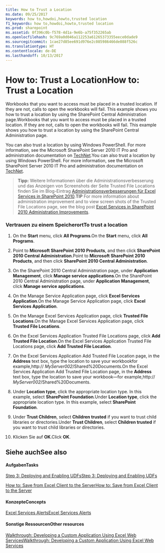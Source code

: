 ```yaml
---
title: How to Trust a Location
ms.date: 09/25/2017
keywords: how to,howdoi,howto,trusted location
f1_keywords: how to,howdoi,howto,trusted location
ms.prod: sharepoint
ms.assetid: 0f396c0b-f578-4d1a-9e6b-a75f352265ab
ms.openlocfilehash: 9c769a0d046a112253a61265373355eece0dade9
ms.sourcegitcommit: 1cae27d85ee691d976e2c085986466de088f526c
ms.translationtype: HT
ms.contentlocale: de-DE
ms.lasthandoff: 10/13/2017
---
```

# <a name="how-to-trust-a-location"></a><span data-ttu-id="47ac9-103">How to: Trust a Location</span><span class="sxs-lookup"><span data-stu-id="47ac9-103">How to: Trust a Location</span></span>

<span data-ttu-id="47ac9-p101">Workbooks that you want to access must be placed in a trusted location. If they are not, calls to open the workbooks will fail. This example shows you how to trust a location by using the SharePoint Central Administration page.</span><span class="sxs-lookup"><span data-stu-id="47ac9-p101">Workbooks that you want to access must be placed in a trusted location. If they are not, calls to open the workbooks will fail. This example shows you how to trust a location by using the SharePoint Central Administration page.</span></span> 
  
    
    

<span data-ttu-id="47ac9-p102">You can also trust a location by using Windows PowerShell. For more information, see the Microsoft SharePoint Server 2010 IT Pro and administration documentation on  [TechNet](http://technet.microsoft.com/de-de/library/ee428287%28office.14%29.aspx).</span><span class="sxs-lookup"><span data-stu-id="47ac9-p102">You can also trust a location by using Windows PowerShell. For more information, see the Microsoft SharePoint Server 2010 IT Pro and administration documentation on  [TechNet](http://technet.microsoft.com/de-de/library/ee428287%28office.14%29.aspx).</span></span> 
> <span data-ttu-id="47ac9-109">**Tipp:** Weitere Informationen über die Administrationsverbesserung und das Anzeigen von Screenshots der Seite Trusted File Locations finden Sie im Blog-Eintrag [Administrationsverbesserungen für Excel Services in SharePoint 2010](http://blogs.msdn.com/excel/archive/2009/11/16/excel-services-in-sharepoint-2010-administration-improvements.aspx).</span><span class="sxs-lookup"><span data-stu-id="47ac9-109">**TIP** For more information about administration improvement and to view screen shots of the Trusted File Locations page, see the blog post  [Excel Services in SharePoint 2010 Administration Improvements](http://blogs.msdn.com/excel/archive/2009/11/16/excel-services-in-sharepoint-2010-administration-improvements.aspx).</span></span> 
  
    
    


### <a name="to-trust-a-location"></a><span data-ttu-id="47ac9-110">Vertrauen zu einem Speicherort</span><span class="sxs-lookup"><span data-stu-id="47ac9-110">To trust a location</span></span>


1. <span data-ttu-id="47ac9-111">On the **Start** menu, click **All Programs**.</span><span class="sxs-lookup"><span data-stu-id="47ac9-111">On the **Start** menu, click **All Programs**.</span></span> 
    
  
2. <span data-ttu-id="47ac9-112">Point to **Microsoft SharePoint 2010 Products**, and then click **SharePoint 2010 Central Administration**.</span><span class="sxs-lookup"><span data-stu-id="47ac9-112">Point to **Microsoft SharePoint 2010 Products**, and then click **SharePoint 2010 Central Administration**.</span></span> 
    
  
3. <span data-ttu-id="47ac9-113">On the SharePoint 2010 Central Administration page, under **Application Management**, click **Manage service applications**.</span><span class="sxs-lookup"><span data-stu-id="47ac9-113">On the SharePoint 2010 Central Administration page, under **Application Management**, click **Manage service applications**.</span></span>
    
  
4. <span data-ttu-id="47ac9-114">On the Manage Service Application page, click **Excel Services Application**.</span><span class="sxs-lookup"><span data-stu-id="47ac9-114">On the Manage Service Application page, click **Excel Services Application**.</span></span>
    
  
5. <span data-ttu-id="47ac9-115">On the Manage Excel Services Application page, click **Trusted File Locations**.</span><span class="sxs-lookup"><span data-stu-id="47ac9-115">On the Manage Excel Services Application page, click **Trusted File Locations**.</span></span> 
    
  
6. <span data-ttu-id="47ac9-116">On the Excel Services Application Trusted File Locations page, click **Add Trusted File Location**.</span><span class="sxs-lookup"><span data-stu-id="47ac9-116">On the Excel Services Application Trusted File Locations page, click **Add Trusted File Location**.</span></span> 
    
  
7. <span data-ttu-id="47ac9-117">On the Excel Services Application Add Trusted File Location page, in the **Address** text box, type the location to save your workbookfor example,http:// _MyServer002_/Shared%20Documents.</span><span class="sxs-lookup"><span data-stu-id="47ac9-117">On the Excel Services Application Add Trusted File Location page, in the **Address** text box, type the location to save your workbook—for example,http:// _MyServer002_/Shared%20Documents.</span></span> 
    
  
8. <span data-ttu-id="47ac9-p103">Under **Location type**, click the appropriate location type. In this example, select **SharePoint Foundation**.</span><span class="sxs-lookup"><span data-stu-id="47ac9-p103">Under **Location type**, click the appropriate location type. In this example, select **SharePoint Foundation**.</span></span>
    
  
9. <span data-ttu-id="47ac9-120">Under **Trust Children**, select **Children trusted** if you want to trust child libraries or directories.</span><span class="sxs-lookup"><span data-stu-id="47ac9-120">Under **Trust Children**, select **Children trusted** if you want to trust child libraries or directories.</span></span>
    
  
10. <span data-ttu-id="47ac9-121">Klicken Sie auf **OK**.</span><span class="sxs-lookup"><span data-stu-id="47ac9-121">Click **OK**.</span></span>
    
  

## <a name="see-also"></a><span data-ttu-id="47ac9-122">Siehe auch</span><span class="sxs-lookup"><span data-stu-id="47ac9-122">See also</span></span>


#### <a name="tasks"></a><span data-ttu-id="47ac9-123">Aufgaben</span><span class="sxs-lookup"><span data-stu-id="47ac9-123">Tasks</span></span>


  
    
    
 [<span data-ttu-id="47ac9-124">Step 3: Deploying and Enabling UDFs</span><span class="sxs-lookup"><span data-stu-id="47ac9-124">Step 3: Deploying and Enabling UDFs</span></span>](step-3-deploying-and-enabling-udfs.md)
  
    
    
 [<span data-ttu-id="47ac9-125">How to: Save from Excel Client to the Server</span><span class="sxs-lookup"><span data-stu-id="47ac9-125">How to: Save from Excel Client to the Server</span></span>](how-to-save-from-excel-client-to-the-server.md)
#### <a name="concepts"></a><span data-ttu-id="47ac9-126">Konzepte</span><span class="sxs-lookup"><span data-stu-id="47ac9-126">Concepts</span></span>


  
    
    
 [<span data-ttu-id="47ac9-127">Excel Services Alerts</span><span class="sxs-lookup"><span data-stu-id="47ac9-127">Excel Services Alerts</span></span>](excel-services-alerts.md)
#### <a name="other-resources"></a><span data-ttu-id="47ac9-128">Sonstige Ressourcen</span><span class="sxs-lookup"><span data-stu-id="47ac9-128">Other resources</span></span>


  
    
    
 [<span data-ttu-id="47ac9-129">Walkthrough: Developing a Custom Application Using Excel Web Services</span><span class="sxs-lookup"><span data-stu-id="47ac9-129">Walkthrough: Developing a Custom Application Using Excel Web Services</span></span>](walkthrough-developing-a-custom-application-using-excel-web-services.md)
